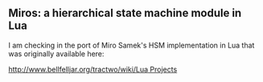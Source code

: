 ## Miros: a hierarchical state machine module in Lua

I am checking in the port of Miro Samek's HSM implementation in Lua that was originally available here:

[http://www.bellfelljar.org/tractwo/wiki/Lua Projects](http://www.bellfelljar.org/tractwo/wiki/Lua%20Projects)

